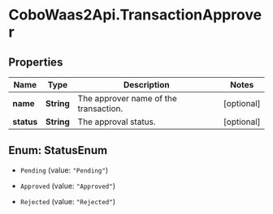 # CoboWaas2Api.TransactionApprover

## Properties

Name | Type | Description | Notes
------------ | ------------- | ------------- | -------------
**name** | **String** | The approver name of the transaction. | [optional] 
**status** | **String** | The approval status. | [optional] 



## Enum: StatusEnum


* `Pending` (value: `"Pending"`)

* `Approved` (value: `"Approved"`)

* `Rejected` (value: `"Rejected"`)




